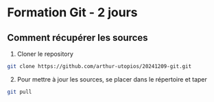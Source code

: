 # Formation Git - 2 jours

## Comment récupérer les sources

1. Cloner le repository

```bash
git clone https://github.com/arthur-utopios/20241209-git.git
```

2. Pour mettre à jour les sources, se placer dans le répertoire et taper

```bash
git pull
```
